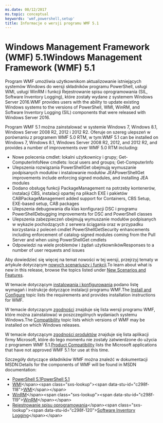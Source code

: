 ```yaml
---
ms.date: 08/12/2017
ms.topic: conceptual
keywords: 'wmf,powershell,setup'
title: Informacje o wersji programu WMF 5.1
---
```


# <a name="windows-management-framework-wmf-51"></a><span data-ttu-id="c298f-103">Windows Management Framework (WMF) 5.1</span><span class="sxs-lookup"><span data-stu-id="c298f-103">Windows Management Framework (WMF) 5.1</span></span>

<span data-ttu-id="c298f-104">Program WMF umożliwia użytkownikom aktualizowanie istniejących systemów Windows do wersji składników programu PowerShell, usługi WMI, usługi WinRM i funkcji Rejestrowanie spisu oprogramowania (SIL, Software Inventory Logging), które zostały wydane z systemem Windows Server 2016.</span><span class="sxs-lookup"><span data-stu-id="c298f-104">WMF provides users with the ability to update existing Windows systems to the versions of PowerShell, WMI, WinRM, and Software Inventory Logging (SIL) components that were released with Windows Server 2016.</span></span>

<span data-ttu-id="c298f-105">Program WMF 5.1 można zainstalować w systemie Windows 7, Windows 8.1, Windows Server 2008 R2, 2012 i 2012 R2. Oferuje on szereg ulepszeń w porównaniu z programem WMF 5.0 RTM, w tym:</span><span class="sxs-lookup"><span data-stu-id="c298f-105">WMF 5.1 can be installed on Windows 7, Windows 8.1, Windows Server 2008 R2, 2012, and 2012 R2, and provides a number of improvements over WMF 5.0 RTM including:</span></span>

- <span data-ttu-id="c298f-106">Nowe polecenia cmdlet: lokalni użytkownicy i grupy; Get-ComputerInfo</span><span class="sxs-lookup"><span data-stu-id="c298f-106">New cmdlets: local users and groups; Get-ComputerInfo</span></span>
- <span data-ttu-id="c298f-107">Ulepszenia rozwiązania PowerShellGet obejmują wymuszanie podpisanych modułów i instalowanie modułów JEA</span><span class="sxs-lookup"><span data-stu-id="c298f-107">PowerShellGet improvements include enforcing signed modules, and installing JEA modules</span></span>
- <span data-ttu-id="c298f-108">Dodano obsługę funkcji PackageManagement na potrzeby kontenerów, instalacji CBS, instalacji opartej na plikach EXE i pakietów CAB</span><span class="sxs-lookup"><span data-stu-id="c298f-108">PackageManagement added support for Containers, CBS Setup, EXE-based setup, CAB packages</span></span>
- <span data-ttu-id="c298f-109">Ulepszenia debugowania dla klas konfiguracji DSC i programu PowerShell</span><span class="sxs-lookup"><span data-stu-id="c298f-109">Debugging improvements for DSC and PowerShell classes</span></span>
- <span data-ttu-id="c298f-110">Ulepszenia zabezpieczeń obejmują wymuszanie modułów podpisanych w wykazie pochodzących z serwera ściągania oraz w przypadku korzystania z poleceń cmdlet PowerShellGet</span><span class="sxs-lookup"><span data-stu-id="c298f-110">Security enhancements including enforcement of catalog-signed modules coming from the Pull Server and when using PowerShellGet cmdlets</span></span>
- <span data-ttu-id="c298f-111">Odpowiedzi na wiele problemów i żądań użytkowników</span><span class="sxs-lookup"><span data-stu-id="c298f-111">Responses to a number of user requests and issues</span></span>

<span data-ttu-id="c298f-112">Aby dowiedzieć się więcej na temat nowości w tej wersji, przejrzyj tematy w artykule dotyczącym [nowych scenariuszy i funkcji](https://docs.microsoft.com/powershell/wmf/5.1/scenarios-features).</span><span class="sxs-lookup"><span data-stu-id="c298f-112">To learn about what is new in this release, browse the topics listed under [New Scenarios and Features](https://docs.microsoft.com/powershell/wmf/5.1/scenarios-features).</span></span>

<span data-ttu-id="c298f-113">W temacie dotyczącym [instalowania i konfigurowania](https://docs.microsoft.com/powershell/wmf/5.1/install-configure) podano listę wymagań i instrukcje dotyczące instalacji programu WMF.</span><span class="sxs-lookup"><span data-stu-id="c298f-113">The [Install and Configure](https://docs.microsoft.com/powershell/wmf/5.1/install-configure) topic lists the requirements and provides installation instructions for WMF.</span></span>

<span data-ttu-id="c298f-114">W temacie dotyczącym [zgodności](https://docs.microsoft.com/powershell/wmf/5.1/compatibility) znajduje się lista wersji programu WMF, które można zainstalować w poszczególnych wydaniach systemu Windows.</span><span class="sxs-lookup"><span data-stu-id="c298f-114">The [Compatibility](https://docs.microsoft.com/powershell/wmf/5.1/compatibility) topic lists which versions of WMF may be installed on which Windows releases.</span></span>

<span data-ttu-id="c298f-115">W temacie dotyczącym [zgodności produktów](https://docs.microsoft.com/powershell/wmf/5.1/productincompat) znajduje się lista aplikacji firmy Microsoft, które do tego momentu nie zostały zatwierdzone do użycia z programem WMF 5.1.</span><span class="sxs-lookup"><span data-stu-id="c298f-115">[Product Compatibility](https://docs.microsoft.com/powershell/wmf/5.1/productincompat) lists the Microsoft applications that have not approved WMF 5.1 for use at this time.</span></span>

<span data-ttu-id="c298f-116">Szczegóły dotyczące składników WMF można znaleźć w dokumentacji MSDN:</span><span class="sxs-lookup"><span data-stu-id="c298f-116">Details for the components of WMF will be found in MSDN documentation:</span></span>

- [<span data-ttu-id="c298f-117">PowerShell 5.1</span><span class="sxs-lookup"><span data-stu-id="c298f-117">PowerShell 5.1</span></span>](https://docs.microsoft.com/powershell/)
- <span data-ttu-id="c298f-118">[WMI](https://msdn.microsoft.com/library/jj152383(v=vs.85).aspx)</span><span class="sxs-lookup"><span data-stu-id="c298f-118">[WMI](https://msdn.microsoft.com/library/jj152383(v=vs.85).aspx)</span></span>
- <span data-ttu-id="c298f-119">[WinRM](https://msdn.microsoft.com/library/aa384426(v=vs.85).aspx)</span><span class="sxs-lookup"><span data-stu-id="c298f-119">[WinRM](https://msdn.microsoft.com/library/aa384426(v=vs.85).aspx)</span></span>
- <span data-ttu-id="c298f-120">[Rejestrowanie spisu oprogramowania](https://technet.microsoft.com/library/dn383584(v=ws.11).aspx)</span><span class="sxs-lookup"><span data-stu-id="c298f-120">[Software Inventory Logging](https://technet.microsoft.com/library/dn383584(v=ws.11).aspx)</span></span>
